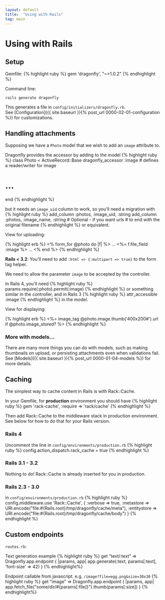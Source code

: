 ```yaml
---
layout: default
title:  "Using with Rails"
tag: main
---
```


# Using with Rails
## Setup
Gemfile:
{% highlight ruby %}
gem 'dragonfly', "~>1.0.2"
{% endhighlight %}

Command line:

```
rails generate dragonfly
```
This generates a file in `config/initializers/dragonfly.rb`. <br />
See [Configuration]({{ site.baseurl }}{% post_url 0000-02-01-configuration %}) for customizations.

## Handling attachments
Supposing we have a `Photo` model that we wish to add an `image` attribute to.

Dragonfly provides the accessor by adding to the model
{% highlight ruby %}
class Photo < ActiveRecord::Base
  dragonfly_accessor :image    # defines a reader/writer for image
  # ...
end
{% endhighlight %}

but it needs an `image_uid` column to work, so you'll need a migration with
{% highlight ruby %}
add_column :photos, :image_uid,  :string
add_column :photos, :image_name, :string  # Optional - if you want urls
                                          # to end with the original filename
{% endhighlight %}
or equivalent.

View for uploading:

{% highlight erb %}
<% form_for @photo do |f| %>
  ...
  <%= f.file_field :image %>
  ...
<% end %>
{% endhighlight %}

**Rails < 3.2**: You'll need to add `:html => {:multipart => true}` to the form tag helper.

We need to allow the parameter `image` to be accepted by the controller.

In Rails 4, you'll need
{% highlight ruby %}
params.require(:photo).permit(:image)
{% endhighlight %}
or something similar in the controller, and in Rails 3
{% highlight ruby %}
attr_accessible :image
{% endhighlight %}
in the model.

View for displaying:

{% highlight erb %}
<%= image_tag @photo.image.thumb('400x200#').url if @photo.image_stored? %>
{% endhighlight %}

### More with models...
There are many more things you can do with models, such as making thumbnails on upload, or persisting attachments even when validations fail.<br />
See [Models]({{ site.baseurl }}{% post_url 0000-01-04-models %}) for more details.

<h2 id="caching">Caching</h2>
The simplest way to cache content in Rails is with Rack::Cache.

In your Gemfile, for **production** environment you should have
{% highlight ruby %}
gem 'rack-cache', :require => 'rack/cache'
{% endhighlight %}

Then add Rack::Cache to the middleware stack in production environment. See below for how to do that for your Rails version.

### Rails 4
Uncomment the line in `config/environments/production.rb`
{% highlight ruby %}
config.action_dispatch.rack_cache = true
{% endhighlight %}

### Rails 3.1 - 3.2
Nothing to do! Rack::Cache is already inserted for you in production.

### Rails 2.3 - 3.0
in `config/environments/production.rb`
{% highlight ruby %}
config.middleware.use 'Rack::Cache', {
  :verbose     => true,
  :metastore   => URI.encode("file:#{Rails.root}/tmp/dragonfly/cache/meta"),
  :entitystore => URI.encode("file:#{Rails.root}/tmp/dragonfly/cache/body")
}
{% endhighlight %}

## Custom endpoints
`routes.rb`:

Text generation example
{% highlight ruby %}
get "text/:text" => Dragonfly.app.endpoint { |params, app|
  app.generate(:text, params[:text], 'font-size' => 42)
}
{% endhighlight%}

Endpoint callable from javascript. e.g. `/image?file=egg.png&size=30x30`
{% highlight ruby %}
get "image" => Dragonfly.app.endpoint { |params, app|
  app.fetch_file("some/dir/#{params[:file]}").thumb(params[:size])
}
{% endhighlight%}

